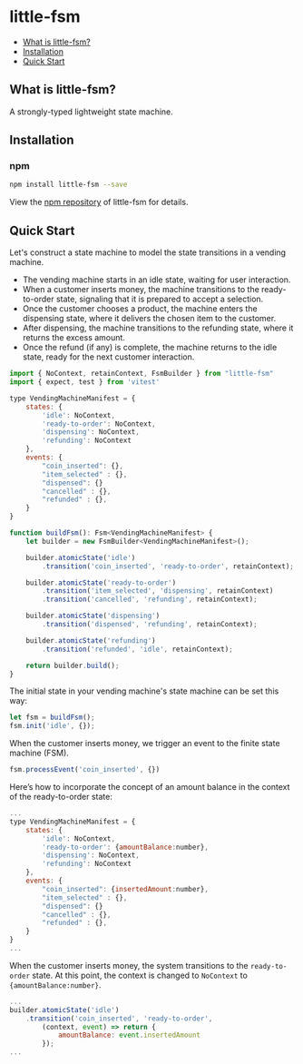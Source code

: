 # little-fsm

- [What is little-fsm?](#what-is-little-fsm)
- [Installation](#installation)
- [Quick Start](#quick-start)

## What is little-fsm?
A strongly-typed lightweight state machine. 

## Installation

### npm

```bash
npm install little-fsm --save
```
View the [npm repository](https://www.npmjs.com/package/little-fsm) of little-fsm for details.

## Quick Start

Let's construct a state machine to model the state transitions in a vending machine.

- The vending machine starts in an idle state, waiting for user interaction. 
- When a customer inserts money, the machine transitions to the ready-to-order state, signaling that it is prepared to accept a selection. 
- Once the customer chooses a product, the machine enters the dispensing state, where it delivers the chosen item to the customer.
- After dispensing, the machine transitions to the refunding state, where it returns the excess amount. 
- Once the refund (if any) is complete, the machine returns to the idle state, ready for the next customer interaction.


```js
import { NoContext, retainContext, FsmBuilder } from "little-fsm"
import { expect, test } from 'vitest'

type VendingMachineManifest = {
    states: {
        'idle': NoContext, 
        'ready-to-order': NoContext,
        'dispensing': NoContext,
        'refunding': NoContext
    },
    events: {
        "coin_inserted": {},
        "item_selected" : {},
        "dispensed": {}
        "cancelled" : {},
        "refunded" : {},
    }
}

function buildFsm(): Fsm<VendingMachineManifest> {
    let builder = new FsmBuilder<VendingMachineManifest>();

    builder.atomicState('idle')
        .transition('coin_inserted', 'ready-to-order', retainContext);

    builder.atomicState('ready-to-order')
        .transition('item_selected', 'dispensing', retainContext)
        .transition('cancelled', 'refunding', retainContext);

    builder.atomicState('dispensing')
        .transition('dispensed', 'refunding', retainContext);

    builder.atomicState('refunding')
        .transition('refunded', 'idle', retainContext);

    return builder.build();
}
```
The initial state in your vending machine's state machine can be set this way:
```js
let fsm = buildFsm();    
fsm.init('idle', {});
```

When the customer inserts money, we trigger an event to the finite state machine (FSM).
```js
fsm.processEvent('coin_inserted', {})
```

Here’s how to incorporate the concept of an amount balance in the context of the ready-to-order state:

```js
...
type VendingMachineManifest = {
    states: {
        'idle': NoContext, 
        'ready-to-order': {amountBalance:number},
        'dispensing': NoContext,
        'refunding': NoContext
    },
    events: {
        "coin_inserted": {insertedAmount:number},
        "item_selected" : {},
        "dispensed": {}
        "cancelled" : {},
        "refunded" : {},
    }
}
...
```
When the customer inserts money, the system transitions to the `ready-to-order` state. At this point, the context is changed to `NoContext` to `{amountBalance:number}`.

```js
...
builder.atomicState('idle')
    .transition('coin_inserted', 'ready-to-order', 
        (context, event) => return {
            amountBalance: event.insertedAmount
        });
...
```